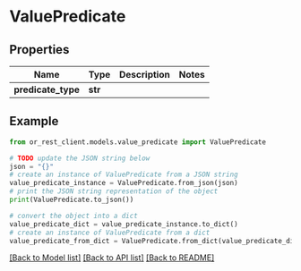 # ValuePredicate


## Properties

Name | Type | Description | Notes
------------ | ------------- | ------------- | -------------
**predicate_type** | **str** |  | 

## Example

```python
from or_rest_client.models.value_predicate import ValuePredicate

# TODO update the JSON string below
json = "{}"
# create an instance of ValuePredicate from a JSON string
value_predicate_instance = ValuePredicate.from_json(json)
# print the JSON string representation of the object
print(ValuePredicate.to_json())

# convert the object into a dict
value_predicate_dict = value_predicate_instance.to_dict()
# create an instance of ValuePredicate from a dict
value_predicate_from_dict = ValuePredicate.from_dict(value_predicate_dict)
```
[[Back to Model list]](../README.md#documentation-for-models) [[Back to API list]](../README.md#documentation-for-api-endpoints) [[Back to README]](../README.md)



